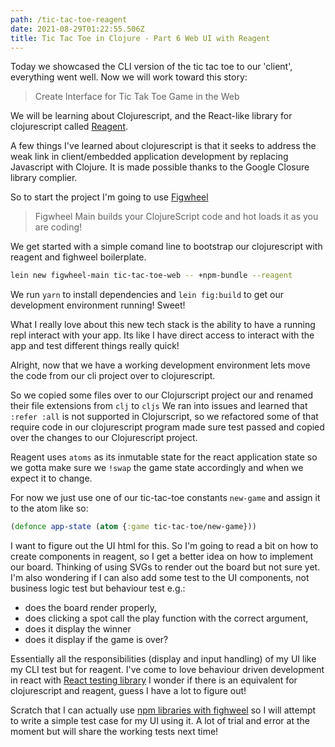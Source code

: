 ```yaml
---
path: /tic-tac-toe-reagent
date: 2021-08-29T01:22:55.506Z
title: Tic Tac Toe in Clojure - Part 6 Web UI with Reagent
---
```


Today we showcased the CLI version of the tic tac toe to our 'client', everything went well.
Now we will work toward this story:

> Create Interface for Tic Tak Toe Game in the Web

We will be learning about Clojurescript, and the React-like library for clojurescript called [Reagent](https://reagent-project.github.io/).

A few things I've learned about clojurescript is that it seeks to address the weak link in client/embedded application 
development by replacing Javascript with Clojure. It is made possible thanks to the Google Closure library complier.

So to start the project I'm going to use [Figwheel](https://figwheel.org/)
>Figwheel Main builds your ClojureScript code and hot loads it as you are coding!

We get started with a simple comand line to bootstrap our clojurescript with reagent and fighweel boilerplate.
```bash
lein new figwheel-main tic-tac-toe-web -- +npm-bundle --reagent   
```

We run `yarn` to install dependencies and `lein fig:build` to get our development environment running! Sweet!

What I really love about this new tech stack is the ability to have a running repl interact with your app. 
Its like I have direct access to interact with the app and test different things really quick!

Alright, now that we have a working development environment lets move the code from our cli project over to clojurescript.

So we copied some files over to our Clojurscript project our and  renamed their file extensions from `clj` to `cljs`
We ran into issues and learned that `:refer :all` is not supported in Clojurscript, so we refactored some of that require code
in our clojurescript program made sure test passed and copied over the changes to our Clojurescript project.

Reagent uses `atoms` as its inmutable state for the react application state so we gotta make sure we `!swap` the game state
accordingly and when we expect it to change.

For now we just use one of our tic-tac-toe constants `new-game` and assign it to the atom like so:
```clojure
(defonce app-state (atom {:game tic-tac-toe/new-game}))
```

I want to figure out the UI html for this. So I'm going to read a bit on how to create components in reagent, so I get a better
idea on how to implement our board. Thinking of using SVGs to render out the board but not sure yet. I'm also wondering 
if I can also add some test to the UI components, not business logic test but behaviour test e.g.:
* does the board render properly,
* does clicking a spot call the play function with the correct argument,
* does it display the winner
* does it display if the game is over? 

Essentially all the responsibilities (display and input handling) of my UI like my CLI test but for reagent. I've come to love behaviour driven development in react with [React testing library](https://testing-library.com/)
I wonder if there is an equivalent for clojurescript and reagent, guess I have a lot to figure out!

Scratch that I can actually use [npm libraries with fighweel](https://figwheel.org/docs/npm.html) so I will attempt to write a simple test case for my UI using it.
A lot of trial and error at the moment but will share the working tests next time!



